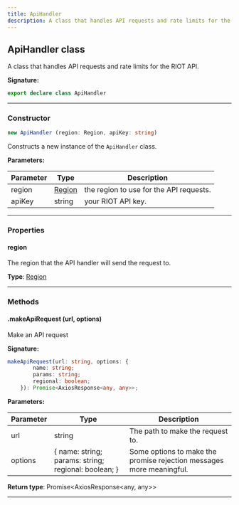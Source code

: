 ```yaml
---
title: ApiHandler
description: A class that handles API requests and rate limits for the RIOT API.
---
```


## ApiHandler class

A class that handles API requests and rate limits for the RIOT API.

**Signature:**

```ts
export declare class ApiHandler 
```

---

### Constructor

```ts
new ApiHandler (region: Region, apiKey: string)
```

Constructs a new instance of the `ApiHandler` class.

**Parameters:**

| Parameter | Type | Description |
| --------- | ---- | ----------- |
| region | [Region](/shieldbow/api/Region.html) | the region to use for the API requests. |
| apiKey | string | your RIOT API key. |
---

### Properties

#### region

The region that the API handler will send the request to.



**Type**: [Region](/shieldbow/api/Region.html)

---

### Methods

#### .makeApiRequest (url, options)

Make an API request




**Signature:**

```ts
makeApiRequest(url: string, options: {
        name: string;
        params: string;
        regional: boolean;
    }): Promise<AxiosResponse<any, any>>;
```

**Parameters:**

| Parameter | Type | Description |
| --------- | ---- | ----------- |
| url | string | The path to make the request to. |
| options | {         name: string;         params: string;         regional: boolean;     } | Some options to make the promise rejection messages more meaningful. |

**Return type**: Promise\<AxiosResponse\<any, any\>\>

---

